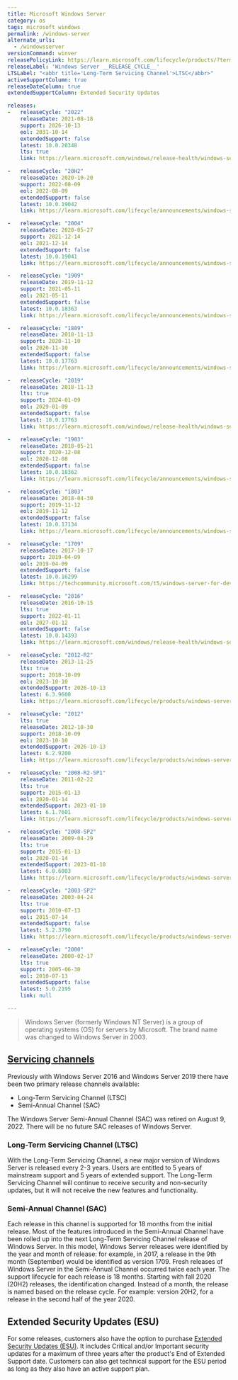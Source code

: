 ```yaml
---
title: Microsoft Windows Server
category: os
tags: microsoft windows
permalink: /windows-server
alternate_urls:
  - /windowsserver
versionCommand: winver
releasePolicyLink: https://learn.microsoft.com/lifecycle/products/?terms=Windows%20Server
releaseLabel: 'Windows Server __RELEASE_CYCLE__'
LTSLabel: "<abbr title='Long-Term Servicing Channel'>LTSC</abbr>"
activeSupportColumn: true
releaseDateColumn: true
extendedSupportColumn: Extended Security Updates

releases:
-   releaseCycle: "2022"
    releaseDate: 2021-08-18
    support: 2026-10-13
    eol: 2031-10-14
    extendedSupport: false
    latest: 10.0.20348
    lts: true
    link: https://learn.microsoft.com/windows/release-health/windows-server-release-info

-   releaseCycle: "20H2"
    releaseDate: 2020-10-20
    support: 2022-08-09
    eol: 2022-08-09
    extendedSupport: false
    latest: 10.0.19042
    link: https://learn.microsoft.com/lifecycle/announcements/windows-server-20h2-retiring

-   releaseCycle: "2004"
    releaseDate: 2020-05-27
    support: 2021-12-14
    eol: 2021-12-14
    extendedSupport: false
    latest: 10.0.19041
    link: https://learn.microsoft.com/lifecycle/announcements/windows-server-version-2004-end-of-servicing

-   releaseCycle: "1909"
    releaseDate: 2019-11-12
    support: 2021-05-11
    eol: 2021-05-11
    extendedSupport: false
    latest: 10.0.18363
    link: https://learn.microsoft.com/lifecycle/announcements/windows-server-1909-end-of-servicing

-   releaseCycle: "1809"
    releaseDate: 2018-11-13
    support: 2020-11-10
    eol: 2020-11-10
    extendedSupport: false
    latest: 10.0.17763
    link: https://learn.microsoft.com/lifecycle/announcements/windows-server-1809-end-of-servicing

-   releaseCycle: "2019"
    releaseDate: 2018-11-13
    lts: true
    support: 2024-01-09
    eol: 2029-01-09
    extendedSupport: false
    latest: 10.0.17763
    link: https://learn.microsoft.com/windows/release-health/windows-server-release-info

-   releaseCycle: "1903"
    releaseDate: 2018-05-21
    support: 2020-12-08
    eol: 2020-12-08
    extendedSupport: false
    latest: 10.0.18362
    link: https://learn.microsoft.com/lifecycle/announcements/windows-server-1809-end-of-servicing

-   releaseCycle: "1803"
    releaseDate: 2018-04-30
    support: 2019-11-12
    eol: 2019-11-12
    extendedSupport: false
    latest: 10.0.17134
    link: https://learn.microsoft.com/lifecycle/announcements/windows-server-1803-end-of-servicing

-   releaseCycle: "1709"
    releaseDate: 2017-10-17
    support: 2019-04-09
    eol: 2019-04-09
    extendedSupport: false
    latest: 10.0.16299
    link: https://techcommunity.microsoft.com/t5/windows-server-for-developers/windows-server-version-1709-lifecycle-announcement/m-p/379766

-   releaseCycle: "2016"
    releaseDate: 2016-10-15
    lts: true
    support: 2022-01-11
    eol: 2027-01-12
    extendedSupport: false
    latest: 10.0.14393
    link: https://learn.microsoft.com/windows/release-health/windows-server-release-info

-   releaseCycle: "2012-R2"
    releaseDate: 2013-11-25
    lts: true
    support: 2018-10-09
    eol: 2023-10-10
    extendedSupport: 2026-10-13
    latest: 6.3.9600
    link: https://learn.microsoft.com/lifecycle/products/windows-server-2012-r2

-   releaseCycle: "2012"
    lts: true
    releaseDate: 2012-10-30
    support: 2018-10-09
    eol: 2023-10-10
    extendedSupport: 2026-10-13
    latest: 6.2.9200
    link: https://learn.microsoft.com/lifecycle/products/windows-server-2012

-   releaseCycle: "2008-R2-SP1"
    releaseDate: 2011-02-22
    lts: true
    support: 2015-01-13
    eol: 2020-01-14
    extendedSupport: 2023-01-10
    latest: 6.1.7601
    link: https://learn.microsoft.com/lifecycle/products/windows-server-2008-r2

-   releaseCycle: "2008-SP2"
    releaseDate: 2009-04-29
    lts: true
    support: 2015-01-13
    eol: 2020-01-14
    extendedSupport: 2023-01-10
    latest: 6.0.6003
    link: https://learn.microsoft.com/lifecycle/products/windows-server-2008

-   releaseCycle: "2003-SP2"
    releaseDate: 2003-04-24
    lts: true
    support: 2010-07-13
    eol: 2015-07-14
    extendedSupport: false
    latest: 5.2.3790
    link: https://learn.microsoft.com/lifecycle/products/windows-server-2003-

-   releaseCycle: "2000"
    releaseDate: 2000-02-17
    lts: true
    support: 2005-06-30
    eol: 2010-07-13
    extendedSupport: false
    latest: 5.0.2195
    link: null

---
```


> Windows Server (formerly Windows NT Server) is a group of operating systems (OS) for servers by
> Microsoft. The brand name was changed to Windows Server in 2003.

## [Servicing channels](https://learn.microsoft.com/windows-server/get-started/servicing-channels-comparison)
Previously with Windows Server 2016 and Windows Server 2019 there have been two primary release channels available:
* Long-Term Servicing Channel (LTSC)
* Semi-Annual Channel (SAC)

The Windows Server Semi-Annual Channel (SAC) was retired on August 9, 2022. There will be no future SAC releases of Windows Server.

### Long-Term Servicing Channel (LTSC)
With the Long-Term Servicing Channel, a new major version of Windows Server is released every 2-3 years. Users are entitled to 5 years of mainstream support and 5 years of extended support. The Long-Term Servicing Channel will continue to receive security and non-security updates, but it will not receive the new features and functionality.

### Semi-Annual Channel (SAC)
Each release in this channel is supported for 18 months from the initial release. Most of the features introduced in the Semi-Annual Channel have been rolled up into the next Long-Term Servicing Channel release of Windows Server.
In this model, Windows Server releases were identified by the year and month of release: for example, in 2017, a release in the 9th month (September) would be identified as version 1709. Fresh releases of Windows Server in the Semi-Annual Channel occurred twice each year. The support lifecycle for each release is 18 months. Starting with fall 2020 (20H2) releases, the identification changed. Instead of a month, the release is named based on the release cycle. For example: version 20H2, for a release in the second half of the year 2020.

## Extended Security Updates (ESU)

For some releases, customers also have the option to purchase [Extended Security Updates (ESU)](https://learn.microsoft.com/lifecycle/faq/extended-security-updates).
It includes Critical and/or Important security updates for a maximum of three years after the
product's End of Extended Support date. Customers can also get technical support for the ESU period
as long as they also have an active support plan.
